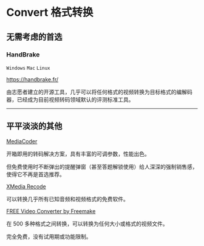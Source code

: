 # Convert 格式转换

## 无需考虑的首选

### HandBrake

`Windows` `Mac` `Linux`

https://handbrake.fr/

由志愿者建立的开源工具，几乎可以将任何格式的视频转换为目标格式的编解码器，已经成为目前视频转码领域默认的评测标准工具。

---

## 平平淡淡的其他

[MediaCoder](https://www.mediacoderhq.com/)

开箱即用的转码解决方案，具有丰富的可调参数，性能出色。

但免费使用时不断弹出的提醒弹窗（甚至答题解锁使用）给人深深的强制销售感，使得它不再是首选推荐。

[XMedia Recode](https://xmedia-recode.de/en/)

可以转换几乎所有已知音频和视频格式的免费软件。

[FREE Video Converter by Freemake](https://www.freemake.com/free_video_converter/)

在 500 多种格式之间转换，可以转换为任何大小或格式的视频文件。

完全免费，没有试用期或功能限制。